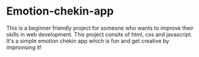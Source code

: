 # Emotion-chekin-app
This is a beginner friendly project for someone who wants to improve their skills in web development. This project consits of html, css and javascript. It's a simple emotion chekin app which is fun and get creative by improvising it!
